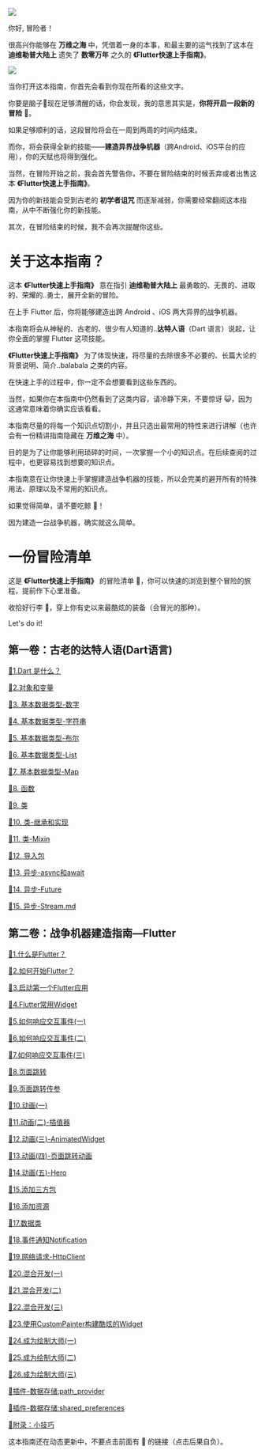 
![](https://raw.githubusercontent.com/chenBingX/img/master/其它/冒险者你好.jpg)

你好, 冒险者！

很高兴你能够在 **万维之海** 中，凭借着一身的本事，和最主要的运气找到了这本在 **迪维勒普大陆上** 遗失了 **数零万年** 之久的 **《Flutter快速上手指南》**。

[![](https://raw.githubusercontent.com/chenBingX/img/master/Flutter/Flutter快速上手指南封面2.JPG)](https://github.com/chenBingX)

当你打开这本指南，你首先会看到你现在所看的这些文字。

你要是脑子🧠现在足够清醒的话，你会发现，我的意思其实是，**你将开启一段新的冒险** 🚀。

如果足够顺利的话，这段冒险将会在一周到两周的时间内结束。

而你，将会获得全新的技能——**建造异界战争机器**（跨Android、iOS平台的应用），你的天赋也将得到强化。

当然，在冒险开始之前，我会首先警告你，不要在冒险结束的时候丢弃或者出售这本 **《Flutter快速上手指南》**。

因为你的新技能会受到古老的 **初学者诅咒** 而逐渐减弱，你需要经常翻阅这本指南，从中不断强化你的新技能。

其次，在冒险结束的时候，我不会再次提醒你这些。

# 关于这本指南？

这本 **《Flutter快速上手指南》** 意在指引 **迪维勒普大陆上** 最勇敢的、无畏的、进取的、荣耀的..勇士，展开全新的冒险。

在上手 Flutter 后，你将能够建造出跨 Android 、iOS 两大异界的战争机器。

本指南将会从神秘的、古老的、很少有人知道的..**达特人语**（Dart 语言）说起，让你全面的掌握 Flutter 这项技能。

**《Flutter快速上手指南》** 为了体现快速，将尽量的去除很多不必要的、长篇大论的背景说明、简介..balabala 之类的内容。

在快速上手的过程中，你一定不会想要看到这些东西的。

当然，如果你在本指南中仍然看到了这类内容，请冷静下来，不要惊讶 😺，因为这通常意味着你确实应该看看。

本指南尽量的将每一个知识点切割小，并且只选出最常用的特性来进行讲解（也许会有一份精讲指南隐藏在 **万维之海** 中）。

目的是为了让你能够利用琐碎的时间，一次掌握一个小的知识点。在后续查阅的过程中，也更容易找到想要的知识点。

本指南意在让你快速上手掌握建造战争机器的技能，所以会完美的避开所有的特殊用法、原理以及不常用的知识点。

如果觉得简单，请不要吃鲸 🐳！

因为建造一台战争机器，确实就这么简单。

# 一份冒险清单

这是  **《Flutter快速上手指南》** 的冒险清单 🧾，你可以快速的浏览到整个冒险的旅程，提前作下心里准备。

收拾好行李 🧳，穿上你有史以来最酷炫的装备（会冒光的那种）。

Let's do it!

## 第一卷：古老的达特人语(Dart语言)

[🚫1.Dart 是什么？](https://github.com/chenBingX)

[🚫2.对象和变量](https://github.com/chenBingX)

[🚫3. 基本数据类型-数字](https://github.com/chenBingX)

[🚫4. 基本数据类型-字符串](https://github.com/chenBingX)

[🚫5. 基本数据类型-布尔](https://github.com/chenBingX)

[🚫6. 基本数据类型-List](https://github.com/chenBingX)

[🚫7. 基本数据类型-Map](https://github.com/chenBingX)

[🚫8. 函数](https://github.com/chenBingX)

[🚫9. 类](https://github.com/chenBingX)

[🚫10. 类-继承和实现](https://github.com/chenBingX)

[🚫11. 类-Mixin](https://github.com/chenBingX)

[🚫12. 导入包](https://github.com/chenBingX)

[🚫13. 异步-async和await](https://github.com/chenBingX)

[🚫14. 异步-Future](https://github.com/chenBingX)

[🚫15. 异步-Stream.md](https://github.com/chenBingX)

## 第二卷：战争机器建造指南—Flutter

[🚫1.什么是Flutter？](https://github.com/chenBingX)

[🚫2.如何开始Flutter？](https://github.com/chenBingX)

[🚫3.启动第一个Flutter应用](https://github.com/chenBingX)

[🚫4.Flutter常用Widget](https://github.com/chenBingX)

[🚫5.如何响应交互事件(一)](https://github.com/chenBingX)

[🚫6.如何响应交互事件(二)](https://github.com/chenBingX)

[🚫7.如何响应交互事件(三)](https://github.com/chenBingX)

[🚫8.页面跳转](https://github.com/chenBingX)

[🚫9.页面跳转传参](https://github.com/chenBingX)

[🚫10.动画(一)](https://github.com/chenBingX)

[🚫11.动画(二)-插值器](https://github.com/chenBingX)

[🚫12.动画(三)-AnimatedWidget](https://github.com/chenBingX)

[🚫13.动画(四)-页面跳转动画](https://github.com/chenBingX)

[🚫14.动画(五)-Hero](https://github.com/chenBingX)

[🚫15.添加三方包](https://github.com/chenBingX)

[🚫16.添加资源](https://github.com/chenBingX)

[🚫17.数据类](https://github.com/chenBingX)

[🚫18.事件通知Notification](https://github.com/chenBingX)

[🚫19.网络请求-HttpClient](https://github.com/chenBingX)

[🚫20.混合开发(一)](https://github.com/chenBingX)

[🚫21.混合开发(二)](https://github.com/chenBingX)

[🚫22.混合开发(三)](https://github.com/chenBingX)

[🚫23.使用CustomPainter构建酷炫的Widget](https://github.com/chenBingX)

[🚫24.成为绘制大师(一)](https://github.com/chenBingX)

[🚫25.成为绘制大师(二)](https://github.com/chenBingX)

[🚫26.成为绘制大师(三)](https://github.com/chenBingX)

[🚫插件-数据存储:path_provider](https://github.com/chenBingX)

[🚫插件-数据存储:shared_preferences](https://github.com/chenBingX)

[🚫附录：小技巧](https://github.com/chenBingX)


这本指南还在动态更新中，不要点击前面有 🚫 的链接（点击后果自负）。














